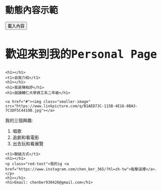 <html lang="en">
<head>
  <meta charset="UTF-8">
  <title>動態內容示範</title>
  <script src="https://code.jquery.com/jquery-3.6.0.min.js"></script>
  <script>
    $(document).ready(function() {
      $("#loadContentButton").click(function() {
        // 使用$.get方法載入內容
        $.get("dynamic-content.txt", function(data) {
          // 插入內容到容器
          $("#dynamicContentContainer").html(data);
        });
      });
    });
  </script>
</head>
<body>
  <h1>動態內容示範</h1>
  <button id="loadContentButton">載入內容</button>
  <div id="dynamicContentContainer">
    <!-- 這裡將動態插入的內容顯示 -->
  </div>
</body>
</html>

<html>
	<body>
<link href="https://fonts.googleapis.com/css?family=Lobster" rel="stylesheet" type="text/css">
<style>
  h2 {
    font-family: Lobster, monospace;
	font-size: 35px;
  }

  p {
    font-size: 16px;
    font-family: monospace;
  }
  
  t1{
	font-family: Noto Sans CJK TC;
	font-size: 20px;
	}
  
  h1{
	font-family: Noto Sans CJK TC;
	font-size: 15px;
	}

  .smaller-image {
    width: 800px;
  }
</style>

<h2>歡迎來到我的Personal Page</h2>

	
	<h1></h1>
	<t1>自我介紹</t1>
	<h1></h1>
	<h1>我是陳柏妤</h1>
	<h1>就讀輔仁大學資工系二年級</h1>
	
	<a href="#"><img class="smaller-image" src="https://www.linkpicture.com/q/B1AED73C-115B-4E16-8BA3-7C3DF5C4419B.jpg"></a>
	
  <div>
    <p>我的三個興趣:</p>
    <ol>
      <li>唱歌</li>
      <li>追劇和看電影</li>
      <li>出去玩和看展覽</li>
    </ol>
  </div>

	<t1>聯絡方式</t1>
	<h1></h1>
	<p class="red-text">我的ig <a href="https://www.instagram.com/chen_ber_365/?hl=zh-tw">點擊這裡</a>.</p>
	<h1></h1>
	<h1>Email: chenber930426@gmail.com</h1>
</body>
